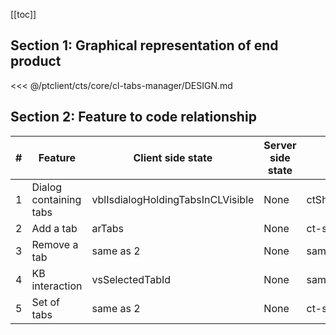 [[toc]]

## Section 1: Graphical representation of end product

<<< @/ptclient/cts/core/cl-tabs-manager/DESIGN.md

## Section 2: Feature to code relationship

| #   | Feature                | Client side state                 | Server side state | Component                          | Client side code                                                                                                                                                                      | Server side code |
| --- | ---------------------- | --------------------------------- | ----------------- | ---------------------------------- | ------------------------------------------------------------------------------------------------------------------------------------------------------------------------------------- | ---------------- |
| 1   | Dialog containing tabs | vblIsdialogHoldingTabsInCLVisible | None              | ctShowAddAndRemoveTabsInDialog.vue | [Dialog containing tabs](https://github.com/savantcare/ptfile/blob/3e5abdae677e3621559b65ee9bc33544ceb103b3/ptclient/cts/core/cl-tabs-manager/ctShowAddAndRemoveTabsInDialog.vue#L20) | None             |
| 2   | Add a tab              | arTabs                            | None              | ct-search-to-add-tab-in-cl.vue     | [Add a tab](https://github.com/savantcare/ptfile/blob/3e5abdae677e3621559b65ee9bc33544ceb103b3/ptclient/cts/core/cl-tabs-manager/ct-search-to-add-tab-in-cl.vue)                      | None             |
| 3   | Remove a tab           | same as 2                         | None              | same as 1                          | [Remove a tab](https://github.com/savantcare/ptfile/blob/3e5abdae677e3621559b65ee9bc33544ceb103b3/ptclient/cts/core/cl-tabs-manager/ctShowAddAndRemoveTabsInDialog.vue#L188)          | None             |
| 4   | KB interaction         | vsSelectedTabId                   | None              | same as 1                          | [KB interaction](https://github.com/savantcare/ptfile/blob/3e5abdae677e3621559b65ee9bc33544ceb103b3/ptclient/cts/core/cl-tabs-manager/ctShowAddAndRemoveTabsInDialog.vue#L121)        | None             |
| 5   | Set of tabs            | same as 2                         | None              | ct-set-of-tabs.vue                 | [Set of tabs](https://github.com/savantcare/ptfile/tree/master/ptclient/cts/core/cl-tabs-manager/ct-set-of-tabs.vue)                                                                  | None             |
